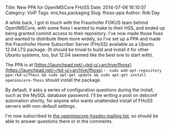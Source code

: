 Title: New PPA for OpenIMSCore FHoSS
Date: 2014-07-06 16:10:07
Category: VoIP
Tags: ims,hss,packaging
Slug: fhoss-ppa
Author: Rob Day

A while back, I got in touch with the Fraunhofer FOKUS team behind OpenIMSCore, with some fixes I wanted to make to their HSS, and ended up being granted commit access to their repository. I've now made those fixes and wanted to distribute them more widely, so I've set up a PPA and made the Fraunhofer Home Subscriber Server (FHoSS) available as a Ubuntu 12.04 LTS package. (It should be trivial to build and install it for other Ubuntu systems, too, but 12.04 seemed like the best one to start with).

The PPA is at [https://launchpad.net/~rkd-u/+archive/fhoss](https://launchpad.net/~rkd-u/+archive/fhoss) - ` sudo add-apt-repository ppa:rkd-u/fhoss && sudo apt-get update && sudo apt-get install openimscore-fhoss` should install the package.

By default, it asks a series of configuration questions during the install, such as the MySQL database password. I'll be writing a post on debconf automation shortly, for anyone who wants unattended install of FHoSS servers with non-default settings.

I'm now subscribed to [the openimscore-hssdev mailing list](https://lists.sourceforge.net/lists/listinfo/openimscore-hssdev), so should be able to answer questions there or in the comments.
